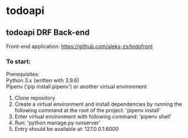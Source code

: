 # todoapi
## todoapi DRF Back-end

Front-end application: https://github.com/aleks-zs/todofront

### To start:
Prerequisites: <br />
Python 3.x (written with 3.9.6) <br />
Pipenv ('pip install pipenv') or another virtual environment

1. Clone repository 
2. Create a virtual environment and install dependencies by running the following command at the root of the project: 'pipenv install'
3. Enter virtual environment with following command: 'pipenv shell'
4. Run: 'python manage.py runserver'
5. Entry should be available at: 127.0.0.1:8000
